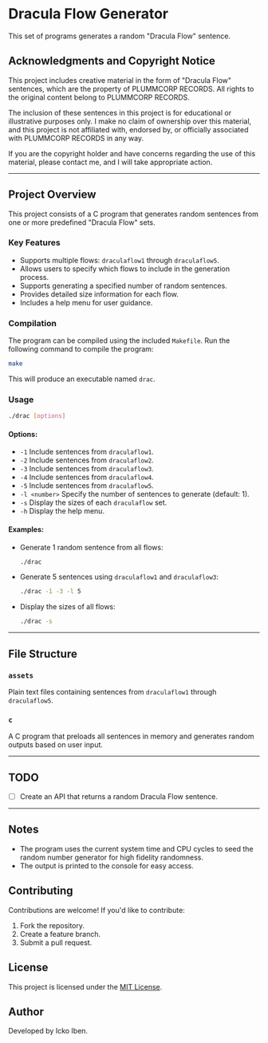 # Dracula Flow Generator

This set of programs generates a random "Dracula Flow" sentence.

## Acknowledgments and Copyright Notice

This project includes creative material in the form of "Dracula Flow" sentences, which are the property of PLUMMCORP RECORDS. All rights to the original content belong to PLUMMCORP RECORDS.

The inclusion of these sentences in this project is for educational or illustrative purposes only. I make no claim of ownership over this material, and this project is not affiliated with, endorsed by, or officially associated with PLUMMCORP RECORDS in any way.

If you are the copyright holder and have concerns regarding the use of this material, please contact me, and I will take appropriate action.

---

## Project Overview

This project consists of a C program that generates random sentences from one or more predefined "Dracula Flow" sets.

### Key Features
- Supports multiple flows: `draculaflow1` through `draculaflow5`.
- Allows users to specify which flows to include in the generation process.
- Supports generating a specified number of random sentences.
- Provides detailed size information for each flow.
- Includes a help menu for user guidance.

### Compilation

The program can be compiled using the included `Makefile`. Run the following command to compile the program:

```sh
make
```

This will produce an executable named `drac`.

### Usage

```sh
./drac [options]
```

#### Options:
- `-1`            Include sentences from `draculaflow1`.
- `-2`            Include sentences from `draculaflow2`.
- `-3`            Include sentences from `draculaflow3`.
- `-4`            Include sentences from `draculaflow4`.
- `-5`            Include sentences from `draculaflow5`.
- `-l <number>`   Specify the number of sentences to generate (default: 1).
- `-s`            Display the sizes of each `draculaflow` set.
- `-h`            Display the help menu.

#### Examples:
- Generate 1 random sentence from all flows:
  ```sh
  ./drac
  ```

- Generate 5 sentences using `draculaflow1` and `draculaflow3`:
  ```sh
  ./drac -1 -3 -l 5
  ```

- Display the sizes of all flows:
  ```sh
  ./drac -s
  ```

---

## File Structure

### `assets`

Plain text files containing sentences from `draculaflow1` through `draculaflow5`.

### `c`

A C program that preloads all sentences in memory and generates random outputs based on user input.

---

## TODO

- [ ] Create an API that returns a random Dracula Flow sentence.

---
## Notes
- The program uses the current system time and CPU cycles to seed the random number generator for high fidelity randomness.
- The output is printed to the console for easy access.

## Contributing
Contributions are welcome! If you'd like to contribute:
1. Fork the repository.
2. Create a feature branch.
3. Submit a pull request.

## License
This project is licensed under the [MIT License](LICENSE).

## Author
Developed by Icko Iben.

